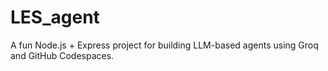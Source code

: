 # LES_agent

A fun Node.js + Express project for building LLM-based agents using Groq and GitHub Codespaces.